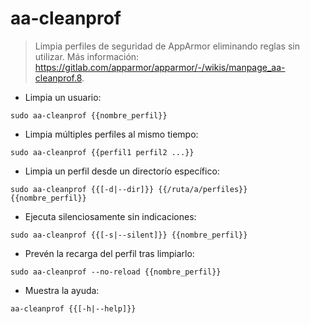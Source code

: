 # aa-cleanprof

> Limpia perfiles de seguridad de AppArmor eliminando reglas sin utilizar.
> Más información: <https://gitlab.com/apparmor/apparmor/-/wikis/manpage_aa-cleanprof.8>.

- Limpia un usuario:

`sudo aa-cleanprof {{nombre_perfil}}`

- Limpia múltiples perfiles al mismo tiempo:

`sudo aa-cleanprof {{perfil1 perfil2 ...}}`

- Limpia un perfil desde un directorío específico:

`sudo aa-cleanprof {{[-d|--dir]}} {{/ruta/a/perfiles}} {{nombre_perfil}}`

- Ejecuta silenciosamente sin indicaciones:

`sudo aa-cleanprof {{[-s|--silent]}} {{nombre_perfil}}`

- Prevén la recarga del perfil tras limpiarlo:

`sudo aa-cleanprof --no-reload {{nombre_perfil}}`

- Muestra la ayuda:

`aa-cleanprof {{[-h|--help]}}`
